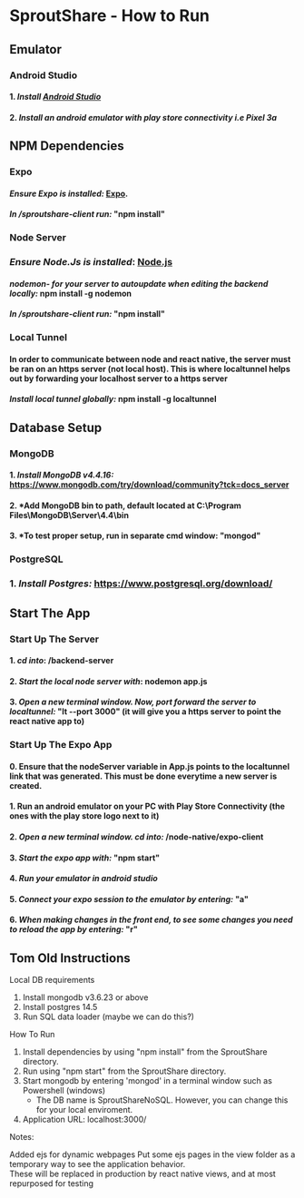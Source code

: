 # SproutShare - How to Run

## Emulator

### Android Studio

#### 1. *Install [Android Studio](https://developer.android.com/studio/)*
#### 2. *Install an android emulator with play store connectivity i.e Pixel 3a*


## NPM Dependencies

### Expo

#### *Ensure Expo is installed:* [Expo](https://docs.expo.dev/get-started/installation/).

#### *In /sproutshare-client run:* "npm install"

### Node Server 

### *Ensure Node.Js is installed*: [Node.js](https://nodejs.org/en/download/)

#### *nodemon- for your server to autoupdate when editing the backend locally:*  npm install -g nodemon
#### *In /sproutshare-client run:* "npm install"

### Local Tunnel

#### In order to communicate between node and react native, the server must be ran on an https server (not local host). This is where localtunnel helps out by forwarding your localhost server to a https server

#### *Install local tunnel globally:* npm install -g localtunnel

## Database Setup

### MongoDB

#### 1. *Install MongoDB v4.4.16:* https://www.mongodb.com/try/download/community?tck=docs_server
#### 2. *Add MongoDB bin to path, default located at C:\Program Files\MongoDB\Server\4.4\bin
#### 3. *To test proper setup, run in separate cmd window: "mongod" 

### PostgreSQL

### 1. *Install Postgres:* https://www.postgresql.org/download/ 

## Start The App

### Start Up The Server

#### 1. *cd into*: /backend-server
#### 2. *Start the local node server with*: nodemon app.js
#### 3. *Open a new terminal window. Now, port forward the server to localtunnel:* "lt --port 3000" (it will give you a https server to point the react native app to)

### Start Up The Expo App

#### 0. Ensure that the nodeServer variable in App.js points to the localtunnel link that was generated. This must be done everytime a new server is created. 
#### 1. Run an android emulator on your PC with Play Store Connectivity (the ones with the play store logo next to it)
#### 2. *Open a new terminal window. cd into:* /node-native/expo-client
#### 3. *Start the expo app with:* "npm start"
#### 4. *Run your emulator in android studio*
#### 5. *Connect your expo session to the emulator by entering:* "a"
#### 6. *When making changes in the front end, to see some changes you need to reload the app by entering:* "r"


## Tom Old Instructions

Local DB requirements
1. Install mongodb v3.6.23 or above
2. Install postgres 14.5 
3. Run SQL data loader (maybe we can do this?)

How To Run
1. Install dependencies by using "npm install" from the SproutShare directory.
2. Run using "npm start" from the SproutShare directory.
3. Start mongodb by entering 'mongod' in a terminal window such as Powershell (windows)
   -  The DB name is SproutShareNoSQL. However, you can change this for your local enviroment.
4. Application URL: localhost:3000/

Notes:

Added ejs for dynamic webpages
Put some ejs pages in the view folder as a temporary way to see the application behavior.  
These will be replaced in production by react native views, and at most repurposed for testing
